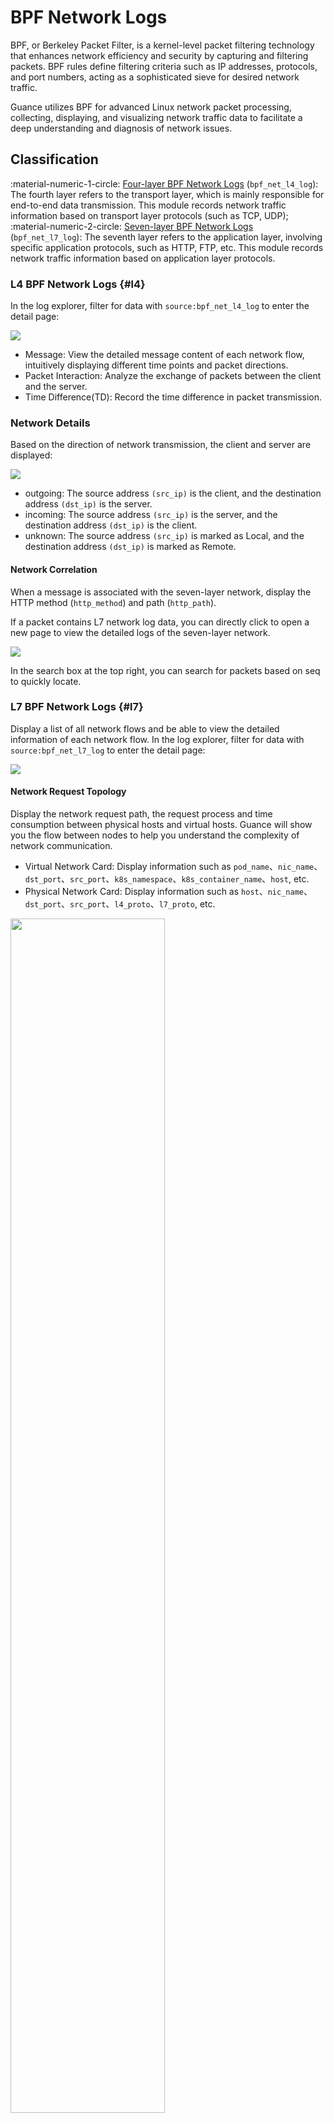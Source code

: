 # BPF Network Logs

BPF, or Berkeley Packet Filter, is a kernel-level packet filtering technology that enhances network efficiency and security by capturing and filtering packets. BPF rules define filtering criteria such as IP addresses, protocols, and port numbers, acting as a sophisticated sieve for desired network traffic.

Guance utilizes BPF for advanced Linux network packet processing, collecting, displaying, and visualizing network traffic data to facilitate a deep understanding and diagnosis of network issues.


## Classification

:material-numeric-1-circle: [Four-layer BPF Network Logs](#l4) (`bpf_net_l4_log`): The fourth layer refers to the transport layer, which is mainly responsible for end-to-end data transmission. This module records network traffic information based on transport layer protocols (such as TCP, UDP);  
:material-numeric-2-circle: [Seven-layer BPF Network Logs](#l7) (`bpf_net_l7_log`): The seventh layer refers to the application layer, involving specific application protocols, such as HTTP, FTP, etc. This module records network traffic information based on application layer protocols.

### L4 BPF Network Logs {#l4}

In the log explorer, filter for data with `source:bpf_net_l4_log` to enter the detail page:


![](img/bpf_net_l4_log-1.png)

* Message: View the detailed message content of each network flow, intuitively displaying different time points and packet directions.    
* Packet Interaction: Analyze the exchange of packets between the client and the server.      
* Time Difference(TD): Record the time difference in packet transmission.
  

### Network Details

Based on the direction of network transmission, the client and server are displayed:

![](img/bpf_net_l4_log-2.png)

- outgoing: The source address `(src_ip)` is the client, and the destination address `(dst_ip)` is the server.  
- incoming: The source address `(src_ip)` is the server, and the destination address `(dst_ip)` is the client.    
- unknown: The source address `(src_ip)` is marked as Local, and the destination address `(dst_ip)` is marked as Remote.

#### Network Correlation

When a message is associated with the seven-layer network, display the HTTP method (`http_method`) and path (`http_path`).

If a packet contains L7 network log data, you can directly click to open a new page to view the detailed logs of the seven-layer network.

![](img/bpf_net_l4_log-1-1.png)

In the search box at the top right, you can search for packets based on seq to quickly locate.


### L7 BPF Network Logs {#l7}

Display a list of all network flows and be able to view the detailed information of each network flow. In the log explorer, filter for data with `source:bpf_net_l7_log` to enter the detail page:


![](img/bpf_net_l7_log.png)


#### Network Request Topology

Display the network request path, the request process and time consumption between physical hosts and virtual hosts. Guance will show you the flow between nodes to help you understand the complexity of network communication.


- Virtual Network Card: Display information such as `pod_name`、`nic_name`、`dst_port`、`src_port`、`k8s_namespace`、`k8s_container_name`、`host`, etc.
- Physical Network Card: Display information such as `host`、`nic_name`、`dst_port`、`src_port`、`l4_proto`、`l7_proto`, etc.


<img src="../img/bpf_net_l7_log-1.png" width="70%" >

If there is an external unknown network situation, it will show N/A.

<img src="../img/bpf_net_l7_log-2.png" width="70%" >

- Hover over the port of the network card node to display `ip:port`.
- If you need to view the details of the network data, hover over the network card node and click the :fontawesome-solid-arrow-up-right-from-square: button at the top right to jump to the corresponding page.

![](img/bpf_net_l7_log-4.png)

#### Related BPF Logs

Guance displays related log data based on three dimensions: single connection request, cross-network card request, and transport layer request.

- Single Connection: Requests and responses made between the client and server through a single network connection. 
- Cross-card: Requests that span different network cards. For example, in a virtualized environment, a request may be initiated from a virtual network card of a virtual machine, and then sent to another virtual machine or an external server through the physical network card of the host machine.
- Transport Layer: Refers to transport layer network logs, such as requests made in TCP or UDP protocols.


![](img/bpf_net_l7_log-3.png)

Click the :material-reorder-horizontal: on the right to modify the display columns of the network logs:

![](img/bpf_net_l7_log-5.png)

## Troubleshooting

When a network problem occurs, you can follow these steps for BPF network troubleshooting:

1. Confirm the problem phenomenon: Record the manifestations of the network problem, such as connection timeouts, packet loss, etc.
2. Check the four-layer logs: Check the basic information of the relevant network flow through bpf_net_l4_log to confirm the transmission direction and basic information of the packets.
3. Dive into the seven-layer logs: If the problem may involve the application layer, check the detailed interactions of the application layer through bpf_net_l7_log.
4. Analyze the network topology: Use the network request topology function to check the calling relationship and time consumption between virtual and physical network cards, to confirm whether there is network latency or interruption.
5. Correlation analysis: Check if there are specific application layer protocols causing problems through four-seven layer correlation analysis.
6. Log correlation: Check all logs related to the problematic network flow to find potential clues to the problem.



Through the above steps, you can effectively use BPF network visualization for troubleshooting and analysis of network problems, thereby quickly locating and solving the issues.